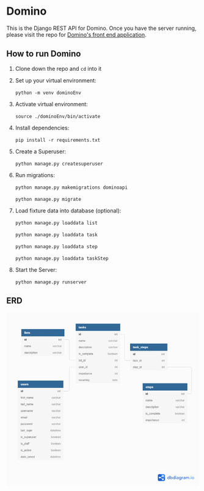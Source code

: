 # Domino
This is the Django REST API for Domino. Once you have the server running, please visit the repo for [Domino's front end application](https://github.com/kwohl/domino).

## How to run Domino

1. Clone down the repo and `cd` into it
1. Set up your virtual environment:

   `python -m venv dominoEnv`
1. Activate virtual environment:

   `source ./dominoEnv/bin/activate`
1. Install dependencies:

   `pip install -r requirements.txt`
1. Create a Superuser:

   `python manage.py createsuperuser`
1. Run migrations:

   `python manage.py makemigrations dominoapi`
   
   `python manage.py migrate`
1. Load fixture data into database (optional):

   `python manage.py loaddata list`
   
   `python manage.py loaddata task`
   
   `python manage.py loaddata step`
   
   `python manage.py loaddata taskStep`
1. Start the Server:

   `python manage.py runserver`

## ERD
![ERD](./Domino.png)
